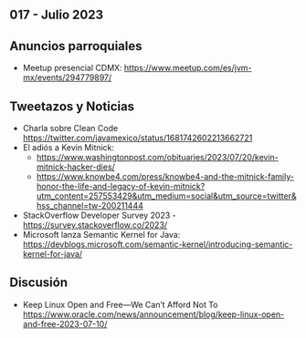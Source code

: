 017 - Julio 2023
--

## Anuncios parroquiales
- Meetup presencial CDMX: https://www.meetup.com/es/jvm-mx/events/294779897/

## Tweetazos y Noticias
- Charla sobre Clean Code  https://twitter.com/javamexico/status/1681742602213662721
- El adiós a Kevin Mitnick:
    - https://www.washingtonpost.com/obituaries/2023/07/20/kevin-mitnick-hacker-dies/
    - https://www.knowbe4.com/press/knowbe4-and-the-mitnick-family-honor-the-life-and-legacy-of-kevin-mitnick?utm_content=257553429&utm_medium=social&utm_source=twitter&hss_channel=tw-200211444
- StackOverflow Developer Survey 2023 - https://survey.stackoverflow.co/2023/
- Microsoft lanza Semantic Kernel for Java: https://devblogs.microsoft.com/semantic-kernel/introducing-semantic-kernel-for-java/

## Discusión
* Keep Linux Open and Free—We Can’t Afford Not To
 https://www.oracle.com/news/announcement/blog/keep-linux-open-and-free-2023-07-10/
